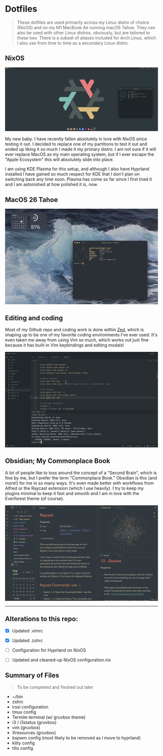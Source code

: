 # Dotfiles
> These dotfiles are used primarily across my Linux distro of choice (NixOS) and on my M1 MacBook Air running macOS Tahoe. They can also be used with other Linux distros, obviously, but are tailored to these two. There is a subset of aliases included for Arch Linux, which I also use from time to time as a secondary Linux distro.

## NixOS

![NixOS](/images/nix.png)

My new baby. I have recently fallen absolutely in love with NixOS since testing it out. I decided to replace one of my partitions to test it out and ended up liking it so much I made it my primary distro. I am not sure if it will ever replace MacOS as my main operating system, but if I ever escape the "Apple Ecosystem" this will absolutely slide into place.

I am using KDE Plasma for this setup, and although I also have Hyprland installed I have gained so much respect for KDE that I don't plan on switching back any time soon. Plasma has come so far since I first tried it and I am astonished at how polished it is, now.


## MacOS 26 Tahoe

![MacOS](/images/mac.jpeg)


## Editing and coding

Most of my Github repo and coding work is done within [Zed](https://zed.dev), which is shaping up to be one of my favorite coding environments I've ever used. It's even taken me away from using Vim so much, which works out just fine because it has built-in Vim keybindings and editing modals!

![Editing in Zed](/images/zed.png)

## Obsidian; My Commonplace Book

A lot of people like to toss around the concept of a "Second Brain", which is fine by me, but I prefer the term "Commonplace Book." Obsidian is this (and more!) for me in so many ways. It's even made better with workflows from Alfred or the Raycast extension (which I use heavily). I try to keep my plugins minimal to keep it fast and smooth and I am in love with the Everforest theme (of course).

![Obsidian as a Commonplace Book](/images/obsidian.png)

***

## Alterations to this repo:

- [x] Updated .vimrc
- [x] Updated .zshrc
- [ ] Configuration for Hyprland on NixOS
- [ ] Updated and cleaned-up NixOS configuration.nix


## Summary of Files
> To be completed and fleshed out later
* ~/bin
* zshrc
* irssi configuration
* tmux config
* Termite terminal (w/ gruvbox theme)
* i3 / i3status (gruvbox)
* vim (gruvbox)
* Xresources (gruvbox)
* bspwm config (most likely to be removed as I move to hyprland)
* kitty config
* tilix config
